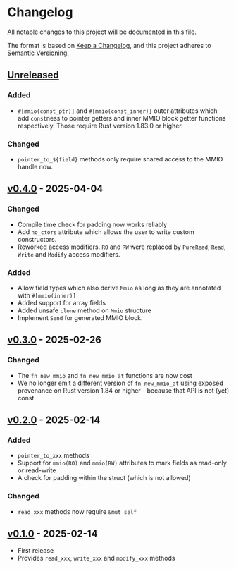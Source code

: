 # Changelog

All notable changes to this project will be documented in this file.

The format is based on [Keep a Changelog](https://keepachangelog.com/en/1.1.0/),
and this project adheres to [Semantic Versioning](https://semver.org/spec/v2.0.0.html).

## [Unreleased]

### Added

- `#[mmio(const_ptr)]` and `#[mmio(const_inner)]` outer attributes which add `const`ness to
  pointer getters and inner MMIO block getter functions respectively. Those require
  Rust version 1.83.0 or higher.

### Changed

- `pointer_to_${field}` methods only require shared access to the MMIO handle now.

## [v0.4.0] - 2025-04-04

### Changed

- Compile time check for padding now works reliably
- Add `no_ctors` attribute which allows the user to write custom constructors.
- Reworked access modifiers. `RO` and `RW` were replaced by `PureRead`, `Read`, `Write`
  and `Modify` access modifiers.

### Added

- Allow field types which also derive `Mmio` as long as they are annotated with
  `#[mmio(inner)]`
- Added support for array fields
- Added unsafe `clone` method on `Mmio` structure
- Implement `Send` for generated MMIO block.

## [v0.3.0] - 2025-02-26

### Changed

- The `fn new_mmio` and `fn new_mmio_at` functions are now cost
- We no longer emit a different version of `fn new_mmio_at` using exposed
  provenance on Rust version 1.84 or higher - because that API is not (yet)
  const.

## [v0.2.0] - 2025-02-14

### Added

- `pointer_to_xxx` methods
- Support for `mmio(RO)` and `mmio(RW)` attributes to mark fields as read-only or read-write
- A check for padding within the struct (which is not allowed)

### Changed

- `read_xxx` methods now require `&mut self`

## [v0.1.0] - 2025-02-14

- First release
- Provides `read_xxx`, `write_xxx` and `modify_xxx` methods

[Unreleased]: https://github.com/knurling-rs/derive-mmio/compare/derive-mmio-v0.4.0...HEAD
[v0.4.0]: https://github.com/knurling-rs/derive-mmio/compare/derive-mmio-v0.4.0...derive-mmio-v0.4.0
[v0.3.0]: https://github.com/knurling-rs/derive-mmio/compare/derive-mmio-v0.2.0...derive-mmio-v0.3.0
[v0.2.0]: https://github.com/knurling-rs/derive-mmio/compare/derive-mmio-v0.1.0...derive-mmio-v0.2.0
[v0.1.0]: https://github.com/knurling-rs/derive-mmio/releases/tag/derive-mmio-v0.1.0
